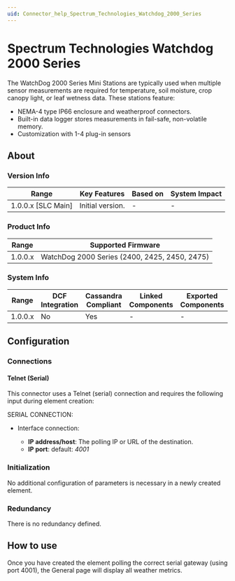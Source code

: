 ```yaml
---
uid: Connector_help_Spectrum_Technologies_Watchdog_2000_Series
---
```


# Spectrum Technologies Watchdog 2000 Series

The WatchDog 2000 Series Mini Stations are typically used when multiple sensor measurements are required for temperature, soil moisture, crop canopy light, or leaf wetness data. These stations feature:

- NEMA-4 type IP66 enclosure and weatherproof connectors.
- Built-in data logger stores measurements in fail-safe, non-volatile memory.
- Customization with 1-4 plug-in sensors

## About

### Version Info

| **Range**            | **Key Features** | **Based on** | **System Impact** |
|----------------------|------------------|--------------|-------------------|
| 1.0.0.x \[SLC Main\] | Initial version. | \-           | \-                |

### Product Info

| **Range** | **Supported Firmware**                        |
|-----------|-----------------------------------------------|
| 1.0.0.x   | WatchDog 2000 Series (2400, 2425, 2450, 2475) |

### System Info

| **Range** | **DCF Integration** | **Cassandra Compliant** | **Linked Components** | **Exported Components** |
|-----------|---------------------|-------------------------|-----------------------|-------------------------|
| 1.0.0.x   | No                  | Yes                     | \-                    | \-                      |

## Configuration

### Connections

#### Telnet (Serial)

This connector uses a Telnet (serial) connection and requires the following input during element creation:

SERIAL CONNECTION:

- Interface connection:

  - **IP address/host**: The polling IP or URL of the destination.
  - **IP port**: default: *4001*

### Initialization

No additional configuration of parameters is necessary in a newly created element.

### Redundancy

There is no redundancy defined.

## How to use

Once you have created the element polling the correct serial gateway (using port 4001), the General page will display all weather metrics.
